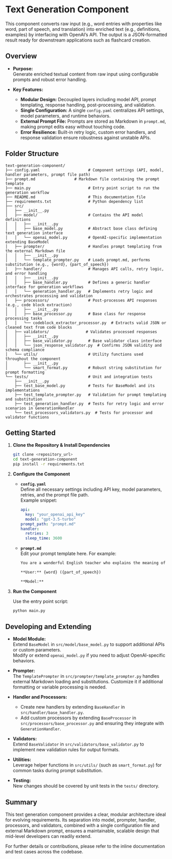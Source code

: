 # Text Generation Component

This component converts raw input (e.g., word entries with properties like word, part of speech, and translation) into enriched text (e.g., definitions, examples) by interfacing with OpenAI’s API. The output is a JSON-formatted result ready for downstream applications such as flashcard creation.

## Overview

- **Purpose:**  
  Generate enriched textual content from raw input using configurable prompts and robust error handling.
  
- **Key Features:**  
  - **Modular Design:** Decoupled layers including model API, prompt templating, response handling, post-processing, and validation.  
  - **Single Configuration:** A single `config.yaml` centralizes API settings, model parameters, and runtime behaviors.  
  - **External Prompt File:** Prompts are stored as Markdown in `prompt.md`, making prompt edits easy without touching code.
  - **Error Resilience:** Built-in retry logic, custom error handlers, and response validation ensure robustness against unstable APIs.

## Folder Structure

```
text-generation-component/
├── config.yaml                     # Component settings (API, model, handler parameters, prompt file path)
├── prompt.md                 # Markdown file containing the prompt template
├── main.py                         # Entry point script to run the generation workflow
├── README.md                       # This documentation file
├── requirements.txt                # Python dependency list
├── src/
│   ├── __init__.py
│   ├── model/                      # Contains the API model definitions
│   │   ├── __init__.py
│   │   ├── base_model.py           # Abstract base class defining text generation interface
│   │   └── openai_model.py         # OpenAI-specific implementation extending BaseModel
│   ├── prompter/                   # Handles prompt templating from the external Markdown file
│   │   ├── __init__.py
│   │   └── template_prompter.py    # Loads prompt.md, performs substitution (e.g., {word}, {part_of_speech})
│   ├── handler/                    # Manages API calls, retry logic, and error handling
│   │   ├── __init__.py
│   │   ├── base_handler.py         # Defines a generic handler interface for generation workflows
│   │   └── generation_handler.py   # Implements retry logic and orchestrates processing and validation
│   ├── processors/                 # Post-processes API responses (e.g., code block extraction)
│   │   ├── __init__.py
│   │   ├── base_processor.py       # Base class for response processing tasks
│   │   └── codeblock_extractor_processor.py  # Extracts valid JSON or cleaned text from code blocks
│   ├── validators/                # Validates processed responses
│   │   ├── __init__.py
│   │   ├── base_validator.py       # Base validator class interface
│   │   └── json_response_validator.py  # Confirms JSON validity and schema compliance
│   └── utils/                      # Utility functions used throughout the component
│       ├── __init__.py
│       └── smart_format.py         # Robust string substitution for prompt formatting
└── tests/                          # Unit and integration tests
    ├── __init__.py
    ├── test_base_model.py          # Tests for BaseModel and its implementations
    ├── test_template_prompter.py   # Validation for prompt templating and substitution
    ├── test_generation_handler.py  # Tests for retry logic and error scenarios in GenerationHandler
    └── test_processors_validators.py  # Tests for processor and validator functions
```

## Getting Started

1. **Clone the Repository & Install Dependencies**

   ```bash
   git clone <repository_url>
   cd text-generation-component
   pip install -r requirements.txt
   ```

2. **Configure the Component**

   - **`config.yaml`**  
     Define all necessary settings including API key, model parameters, retries, and the prompt file path.  
     Example snippet:
     ```yaml
     api:
       key: "your_openai_api_key"
       model: "gpt-3.5-turbo"
     prompt_path: "prompt.md"
     handler:
       retries: 3
       sleep_time: 3600
     ```
   
   - **`prompt.md`**  
     Edit your prompt template here. For example:
     ```markdown
     You are a wonderful English teacher who explains the meaning of the word to a student.
     
     **User:** {word} ({part_of_speech})
     
     **Model:**
     ```

3. **Run the Component**

   Use the entry point script:
   ```bash
   python main.py
   ```

## Developing and Extending

- **Model Module:**  
  Extend `BaseModel` in `src/model/base_model.py` to support additional APIs or custom parameters.  
  Modify or extend `openai_model.py` if you need to adjust OpenAI-specific behaviors.

- **Prompter:**  
  The `TemplatePrompter` in `src/prompter/template_prompter.py` handles external Markdown loading and substitutions. Customize it if additional formatting or variable processing is needed.

- **Handler and Processors:**  
  - Create new handlers by extending `BaseHandler` in `src/handler/base_handler.py`.  
  - Add custom processors by extending `BaseProcessor` in `src/processors/base_processor.py` and ensuring they integrate with `GenerationHandler`.

- **Validators:**  
  Extend `BaseValidator` in `src/validators/base_validator.py` to implement new validation rules for output formats.

- **Utilities:**  
  Leverage helper functions in `src/utils/` (such as `smart_format.py`) for common tasks during prompt substitution.

- **Testing:**  
  New changes should be covered by unit tests in the `tests/` directory.

## Summary

This text generation component provides a clear, modular architecture ideal for evolving requirements. Its separation into model, prompter, handler, processors, and validators, combined with a single configuration file and external Markdown prompt, ensures a maintainable, scalable design that mid-level developers can readily extend.

For further details or contributions, please refer to the inline documentation and test cases across the codebase.
